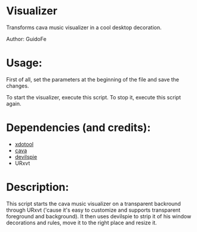 # Visualizer

Transforms cava music visualizer in a cool desktop decoration.

Author: GuidoFe

# Usage:
 First of all, set the parameters at the beginning of the file and save the changes. 
 
 To start the visualizer, execute this script. To stop it, execute this script again.

# Dependencies (and credits): 
- [xdotool](https://github.com/jordansissel/xdotool)
- [cava](https://github.com/karlstav/cava)
- [devilspie](https://github.com/plaes/devilspie)
- URxvt

# Description:

This script starts the cava music visualizer on a transparent backround through URxvt
('cause it's easy to customize and supports transparent foreground and background). It
then uses devilspie to strip it of his window decorations and rules, move it to the 
right place and resize it.
